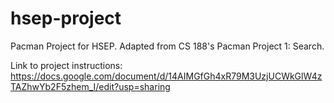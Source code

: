 # hsep-project
Pacman Project for HSEP. Adapted from CS 188's Pacman Project 1: Search.

Link to project instructions:
<a> https://docs.google.com/document/d/14AIMGfGh4xR79M3UzjUCWkGlW4zTAZhwYb2F5zhem_I/edit?usp=sharing </a>
